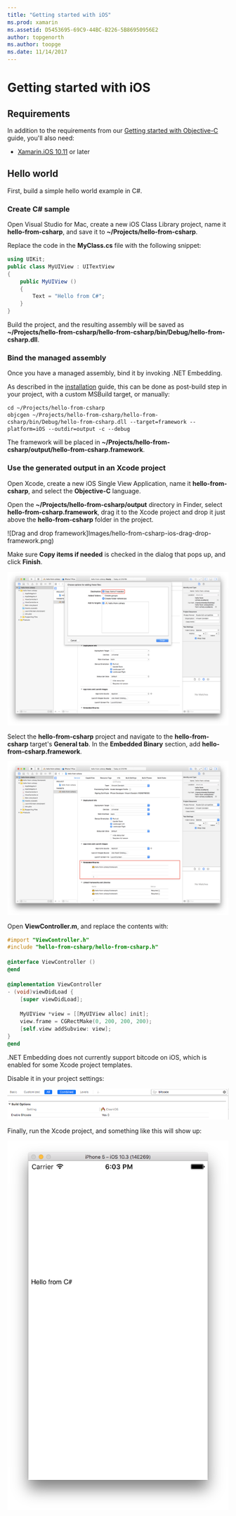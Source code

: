 ```yaml
---
title: "Getting started with iOS"
ms.prod: xamarin
ms.assetid: D5453695-69C9-44BC-B226-5B86950956E2
author: topgenorth
ms.author: toopge
ms.date: 11/14/2017
---
```


# Getting started with iOS

## Requirements

In addition to the requirements from our [Getting started with Objective-C](~/tools/dotnet-embedding/get-started/objective-c/index.md) guide, you'll also need:

* [Xamarin.iOS 10.11](https://www.visualstudio.com/xamarin/) or later

## Hello world

First, build a simple hello world example in C#.

### Create C# sample

Open Visual Studio for Mac, create a new iOS Class Library project, name it **hello-from-csharp**, and save it to **~/Projects/hello-from-csharp**.

Replace the code in the **MyClass.cs** file with the following snippet:

```csharp
using UIKit;
public class MyUIView : UITextView
{
	public MyUIView ()
	{
		Text = "Hello from C#";
	}
}
```

Build the project, and the resulting assembly will be saved as **~/Projects/hello-from-csharp/hello-from-csharp/bin/Debug/hello-from-csharp.dll**.

### Bind the managed assembly

Once you have a managed assembly, bind it by invoking .NET Embedding.

As described in the
[installation](~/tools/dotnet-embedding/get-started/install/install.md)
guide, this can be done as post-build step in your project, with a
custom MSBuild target, or manually:

```shell
cd ~/Projects/hello-from-csharp
objcgen ~/Projects/hello-from-csharp/hello-from-csharp/bin/Debug/hello-from-csharp.dll --target=framework --platform=iOS --outdir=output -c --debug
```

The framework will be placed in **~/Projects/hello-from-csharp/output/hello-from-csharp.framework**.

### Use the generated output in an Xcode project

Open Xcode, create a new iOS Single View Application, name it **hello-from-csharp**, and select the **Objective-C** language.

Open the **~/Projects/hello-from-csharp/output** directory in Finder, select **hello-from-csharp.framework**, drag it to the Xcode project and drop it just above the **hello-from-csharp** folder in the project.

![Drag and drop framework]Images/hello-from-csharp-ios-drag-drop-framework.png)

Make sure **Copy items if needed** is checked in the dialog that pops up, and click **Finish**.

![Copy items if needed](ios-images/hello-from-csharp-ios-copy-items-if-needed.png)

Select the **hello-from-csharp** project and navigate to the **hello-from-csharp** target's **General tab**. In the **Embedded Binary** section, add **hello-from-csharp.framework**.

![Embedded binaries](ios-images/hello-from-csharp-ios-embedded-binaries.png)

Open **ViewController.m**, and replace the contents with:

```objective-c
#import "ViewController.h"
#include "hello-from-csharp/hello-from-csharp.h"

@interface ViewController ()
@end

@implementation ViewController
- (void)viewDidLoad {
    [super viewDidLoad];

    MyUIView *view = [[MyUIView alloc] init];
    view.frame = CGRectMake(0, 200, 200, 200);
    [self.view addSubview: view];
}
@end
```

.NET Embedding does not currently support bitcode on iOS, which is enabled for some Xcode project templates. 

Disable it in your project settings:

![Bitcode Option](../../images/ios-bitcode-option.png)

Finally, run the Xcode project, and something like this will show up:

![Hello from C# sample running in the simulator](ios-images/hello-from-csharp-ios.png)
